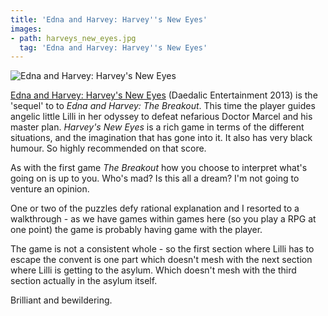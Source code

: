 ```yaml
---
title: 'Edna and Harvey: Harvey''s New Eyes'
images:
- path: harveys_new_eyes.jpg
  tag: 'Edna and Harvey: Harvey''s New Eyes'
---
```

![Edna and Harvey: Harvey's New Eyes](harveys_new_eyes.jpg)

[Edna and Harvey: Harvey's New Eyes](https://www.daedalic.com/games)
(Daedalic Entertainment 2013) is the 'sequel' to
to *Edna and Harvey: The Breakout*.  This time the player guides
angelic little Lilli in her odyssey to defeat nefarious Doctor
Marcel and his master plan.  *Harvey's New Eyes* is a rich game
in terms of the different situations, and the imagination that has gone
into it.  It also has very black humour.  So highly recommended
on that score.

As with the first game *The Breakout* how you choose to interpret
what's going on is up to you.  Who's mad?  Is this all a dream?
I'm not going to venture an opinion.

One or two of the puzzles defy rational explanation and I resorted to
a walkthrough - as we have games within games here (so you play a
RPG at one point) the game is probably having game with the player.

The game is not a consistent whole - so the first section where Lilli
has to escape the convent is one part which doesn't mesh with the
next section where Lilli is getting to the asylum.  Which doesn't mesh
with the third section actually in the asylum itself.

Brilliant and bewildering.
